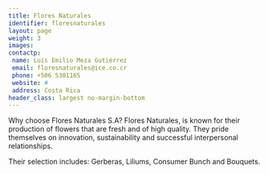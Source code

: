 ```yaml
---
title: Flores Naturales
identifier: floresnaturales
layout: page
weight: 3
images:
contactp:
 name: Luis Emilio Meza Gutiérrez
 email: floresnaturales@ice.co.cr
 phone: +506 5301165
 website: #
 address: Costa Rica
header_class: largest no-margin-bottom
---
```

Why choose Flores Naturales S.A? Flores Naturales, is known for their production of flowers that are fresh and of high quality. They pride themselves on innovation, sustainability and successful interpersonal relationships.

Their selection includes: Gerberas, Liliums, Consumer Bunch and Bouquets.
